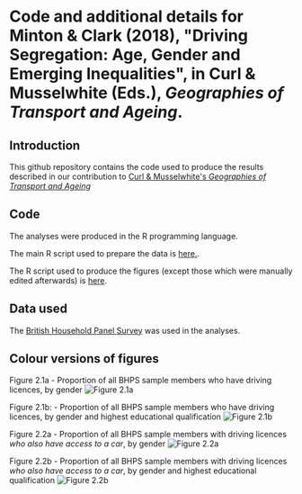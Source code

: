 # Code and additional details for Minton & Clark (2018), "Driving Segregation: Age, Gender and Emerging Inequalities", in Curl & Musselwhite (Eds.), *Geographies of Transport and Ageing*. 

## Introduction

This github repository contains the code used to produce the results described in our contribution to [Curl & Musselwhite's *Geographies of Transport and Ageing*](https://www.palgrave.com/gp/book/9783319763590#aboutBook)

## Code 

The analyses were produced in the R programming language. 

The main R script used to prepare the data is [here.](https://github.com/JonMinton/driving_segregation/blob/master/scripts/manage_data_bhps.R). 

The R script used to produce the figures (except those which were manually edited afterwards) is [here](https://github.com/JonMinton/driving_segregation/blob/master/scripts/create_graphs.R). 

## Data used

The [British Household Panel Survey](https://www.iser.essex.ac.uk/bhps) was used in the analyses.

## Colour versions of figures 

Figure 2.1a - Proportion of all BHPS sample members who have driving licences, by gender 
![Figure 2.1a](https://github.com/JonMinton/driving_segregation/raw/master/figures/final_deck/10%20-%20proportion%20of%20drivers%20driving%20-%20by%20age%2C%20year%2C%20sex.png)

Figure 2.1b: - Proportion of all BHPS sample members who have driving licences, by gender and highest educational qualification
![Figure 2.1b](https://github.com/JonMinton/driving_segregation/raw/master/figures/final_deck/09%20-%20proportion%20of%20dlos%20%20-%20by%20age%2C%20year%2C%20sex%2C%20highqual.png)

Figure 2.2a - Proportion of all BHPS sample members with driving licences *who also have access to a car*, by gender
![Figure 2.2a](https://github.com/JonMinton/driving_segregation/raw/master/figures/final_deck/10%20-%20proportion%20of%20drivers%20driving%20-%20by%20age%2C%20year%2C%20sex.png)

Figure 2.2b - Proportion of all BHPS sample members with driving licences *who also have access to a car*, by gender and highest educational qualification
![Figure 2.2b](https://github.com/JonMinton/driving_segregation/raw/master/figures/final_deck/12%20-%20proportion%20of%20drivers%20driving%20-%20by%20age%2C%20year%2C%20sex%2C%20highqual.png) 




